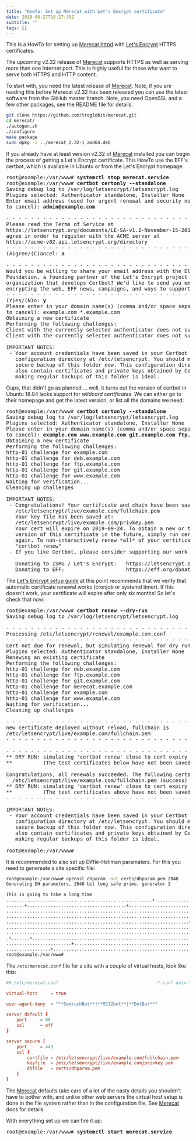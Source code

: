 ```yaml
---
title: "HowTo: Set up Merecat with Let's Encrypt certificate"
date: 2019-06-27T16:27:39Z
subtitle: ""
tags: []
---
```


This is a HowTo for setting up [Merecat httpd][merecat] with [Let's
Encrypt](https://letsencrypt.org/) HTTPS certificates.

The upcoming v2.32 release of [Merecat][] supports HTTPS as well as
serving more than one Internet port.  This is highly useful for those
who want to serve both HTTPS and HTTP content.

To start with, you need the latest release of [Merecat][].  Note, if you
are reading this before Merecat v2.32 has been released you can use the
latest software from the GitHub master branch.  Note, you need OpenSSL
and a few other packages, see the README file for details:

```sh
git clone https://github.com/troglobit/merecat.git
cd merecat/
./autogen.sh
./configure
make package
sudo dpkg -i ../merecat_2.32-1_amd64.deb
```

If you already have at least version v2.32 of [Merecat][] installed you
can begin the process of getting a Let's Encrypt certificate.  This
HowTo use the EFF's certbot, which is available in Ubuntu or from the
Let's Encrypt homepage:

<pre>
root@example:/var/www# <b>systemctl stop merecat.service</b>
root@example:/var/www# <b>certbot certonly --standalone</b>
Saving debug log to /var/log/letsencrypt/letsencrypt.log
Plugins selected: Authenticator standalone, Installer None
Enter email address (used for urgent renewal and security notices)  (Enter 'c'
to cancel): <b>admin@example.com</b>

- - - - - - - - - - - - - - - - - - - - - - - - - - - - - - - - - - - - - - - -
Please read the Terms of Service at
https://letsencrypt.org/documents/LE-SA-v1.2-November-15-2017.pdf. You must
agree in order to register with the ACME server at
https://acme-v02.api.letsencrypt.org/directory
- - - - - - - - - - - - - - - - - - - - - - - - - - - - - - - - - - - - - - - -
(A)gree/(C)ancel: <b>a</b>

- - - - - - - - - - - - - - - - - - - - - - - - - - - - - - - - - - - - - - - -
Would you be willing to share your email address with the Electronic Frontier
Foundation, a founding partner of the Let's Encrypt project and the non-profit
organization that develops Certbot? We'd like to send you email about our work
encrypting the web, EFF news, campaigns, and ways to support digital freedom.
- - - - - - - - - - - - - - - - - - - - - - - - - - - - - - - - - - - - - - - -
(Y)es/(N)o: <b>y</b>
Please enter in your domain name(s) (comma and/or space separated)  (Enter 'c'
to cancel): example.com *.example.com
Obtaining a new certificate
Performing the following challenges:
Client with the currently selected authenticator does not support any combination of challenges that will satisfy the CA. You may need to use an authenticator plugin that can do challenges over DNS.
Client with the currently selected authenticator does not support any combination of challenges that will satisfy the CA. You may need to use an authenticator plugin that can do challenges over DNS.

IMPORTANT NOTES:
 - Your account credentials have been saved in your Certbot
   configuration directory at /etc/letsencrypt. You should make a
   secure backup of this folder now. This configuration directory will
   also contain certificates and private keys obtained by Certbot so
   making regular backups of this folder is ideal.
</pre>

Oups, that didn't go as planned ... well, it turns out the version of
certbot in Ubuntu 18.04 lacks support for *wildcard certificates*.  We
can either go to their homepage and get the latest version, or list all
the domains we need:

<pre>
root@example:/var/www# <b>certbot certonly --standalone</b>
Saving debug log to /var/log/letsencrypt/letsencrypt.log
Plugins selected: Authenticator standalone, Installer None
Please enter in your domain name(s) (comma and/or space separated)  (Enter 'c'
to cancel): <b>example.com www.example.com git.example.com ftp.example.com deb.example.com</b>
Obtaining a new certificate
Performing the following challenges:
http-01 challenge for example.com
http-01 challenge for deb.example.com
http-01 challenge for ftp.example.com
http-01 challenge for git.example.com
http-01 challenge for www.example.com
Waiting for verification...
Cleaning up challenges

IMPORTANT NOTES:
 - Congratulations! Your certificate and chain have been saved at:
   /etc/letsencrypt/live/example.com/fullchain.pem
   Your key file has been saved at:
   /etc/letsencrypt/live/example.com/privkey.pem
   Your cert will expire on 2019-09-24. To obtain a new or tweaked
   version of this certificate in the future, simply run certbot
   again. To non-interactively renew *all* of your certificates, run
   "certbot renew"
 - If you like Certbot, please consider supporting our work by:

   Donating to ISRG / Let's Encrypt:   https://letsencrypt.org/donate
   Donating to EFF:                    https://eff.org/donate-le
</pre>

The [Let's Encrypt setup guide][letsguide] at this point recommends that
we verify that automatic certificate renewal works (cronjob or systemd
timer).  If this doesn't work, your certificate will expire after only
six months!  So let's check that now:

<pre>
root@example:/var/www# <b>certbot renew --dry-run</b>
Saving debug log to /var/log/letsencrypt/letsencrypt.log

- - - - - - - - - - - - - - - - - - - - - - - - - - - - - - - - - - - - - - - -
Processing /etc/letsencrypt/renewal/example.com.conf
- - - - - - - - - - - - - - - - - - - - - - - - - - - - - - - - - - - - - - - -
Cert not due for renewal, but simulating renewal for dry run
Plugins selected: Authenticator standalone, Installer None
Renewing an existing certificate
Performing the following challenges:
http-01 challenge for deb.example.com
http-01 challenge for ftp.example.com
http-01 challenge for git.example.com
http-01 challenge for merecat.example.com
http-01 challenge for example.com
http-01 challenge for www.example.com
Waiting for verification...
Cleaning up challenges

- - - - - - - - - - - - - - - - - - - - - - - - - - - - - - - - - - - - - - - -
new certificate deployed without reload, fullchain is
/etc/letsencrypt/live/example.com/fullchain.pem
- - - - - - - - - - - - - - - - - - - - - - - - - - - - - - - - - - - - - - - -

- - - - - - - - - - - - - - - - - - - - - - - - - - - - - - - - - - - - - - - -
** DRY RUN: simulating 'certbot renew' close to cert expiry
**          (The test certificates below have not been saved.)

Congratulations, all renewals succeeded. The following certs have been renewed:
  /etc/letsencrypt/live/example.com/fullchain.pem (success)
** DRY RUN: simulating 'certbot renew' close to cert expiry
**          (The test certificates above have not been saved.)
- - - - - - - - - - - - - - - - - - - - - - - - - - - - - - - - - - - - - - - -

IMPORTANT NOTES:
 - Your account credentials have been saved in your Certbot
   configuration directory at /etc/letsencrypt. You should make a
   secure backup of this folder now. This configuration directory will
   also contain certificates and private keys obtained by Certbot so
   making regular backups of this folder is ideal.

root@example:/var/www#
</pre>

It is recommended to also set up Diffie-Hellman paramaters.  For this
you need to genereate a site specific file:

```sh
root@example:/var/www# openssl dhparam -out certs/dhparam.pem 2048
Generating DH parameters, 2048 bit long safe prime, generator 2

This is going to take a long time
........................................................+.........................................................................
.......+......................................+...................................................................................
.............................................................................................+....................................
..................................................................................................................................
......................................................................+...........................................................
............................................................................................................................+.....
..................................................................................................................................
.+.......+........................................................................................................................
.........................+........................................................................................................
.................+.............................................................++*++*++*++*
root@example:/var/www#
```

The `/etc/merecat.conf` file for a site with a couple of virtual hosts,
look like this:

```conf
## /etc/merecat.conf                                     -*-conf-unix-*-

virtual-host     = true

user-agent-deny  = "**SemrushBot**|**MJ12bot**|**DotBot**"

server default {
    port     = 80
    ssl      = off
}

server secure {
    port     = 443
	ssl {
        certfile = /etc/letsencrypt/live/example.com/fullchain.pem
        keyfile  = /etc/letsencrypt/live/example.com/privkey.pem
        dhfile   = certs/dhparam.pem
	}
}
```

The [Merecat][] defaults take care of a lot of the nasty details you
shouldn't have to bother with, and unlike other web servers the virtual
host setup is done in the file system rather than in the configuration
file.  See [Merecat][] docs for details.

With everything set up we can fire it up:

<pre>
root@example:/var/www# <b>systemctl start merecat.service</b>
</pre>

[Merecat]: https://merecat.troglobit.com
[letsguide]: https://certbot.eff.org/lets-encrypt/ubuntubionic-other
